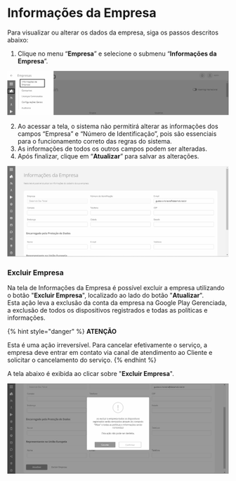 # Informações da Empresa

Para visualizar ou alterar os dados da empresa, siga os passos descritos abaixo:

1. Clique no menu “**Empresa**” e selecione o submenu “**Informações da Empresa**”.

![](<../../.gitbook/assets/0 (17).png>)

2. Ao acessar a tela, o sistema não permitirá alterar as informações dos campos “Empresa” e “Número de Identificação”, pois são essenciais para o funcionamento correto das regras do sistema.
3. As informações de todos os outros campos podem ser alteradas.
4. Após finalizar, clique em “**Atualizar**” para salvar as alterações.

![](<../../.gitbook/assets/1 (16).png>)

### **Excluir Empresa**

Na tela de Informações da Empresa é possível excluir a empresa utilizando o botão "**Excluir Empresa**", localizado ao lado do botão "**Atualizar**".\
Esta ação leva a exclusão da conta da empresa na Google Play Gerenciada, a exclusão de todos os dispositivos registrados e todas as políticas e informações.

{% hint style="danger" %}
**ATENÇÃO**

Esta é uma ação irreversível. Para cancelar efetivamente o serviço, a empresa deve entrar em contato via canal de atendimento ao Cliente e solicitar o cancelamento do serviço.
{% endhint %}

A tela abaixo é exibida ao clicar sobre "**Excluir Empresa**".

![](<../../.gitbook/assets/2 (11).png>)
